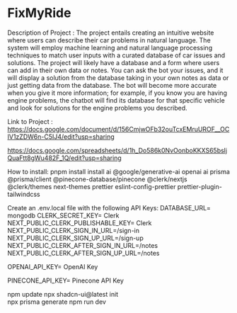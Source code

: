 # FixMyRide
Description of Project : 
The project entails creating an intuitive website where users can describe their car problems in natural language. The system will employ machine learning and natural language processing techniques to match user inputs with a curated database of car issues and solutions. The project will likely have a database and a form where users can add in their own data or notes. You can ask the bot your issues, and it will display a solution from the database taking in your own notes as data or just getting data from the database. The bot will become more accurate when you give it more information; for example, if you know you are having engine problems, the chatbot will find its database for that specific vehicle and look for solutions for the engine problems you described.

Link to Project : https://docs.google.com/document/d/156CmjwOFb32ouTcxEMruUROF__OCIV1zZDW6n-C5IJ4/edit?usp=sharing

https://docs.google.com/spreadsheets/d/1h_Do586k0NvOonboKKXS65bsljQuaFtt8gWu482F_1Q/edit?usp=sharing

How to install: pnpm install install ai @google/generative-ai openai ai prisma @prisma/client @pinecone-database/pinecone @clerk/nextjs @clerk/themes next-themes prettier eslint-config-prettier prettier-plugin-tailwindcss

Create an .env.local file with the following API Keys:
DATABASE_URL= mongodb
CLERK_SECRET_KEY= Clerk
NEXT_PUBLIC_CLERK_PUBLISHABLE_KEY= Clerk
NEXT_PUBLIC_CLERK_SIGN_IN_URL=/sign-in
NEXT_PUBLIC_CLERK_SIGN_UP_URL=/sign-up
NEXT_PUBLIC_CLERK_AFTER_SIGN_IN_URL=/notes
NEXT_PUBLIC_CLERK_AFTER_SIGN_UP_URL=/notes

OPENAI_API_KEY= OpenAI Key

PINECONE_API_KEY= Pinecone API Key

npm update
npx shadcn-ui@latest init  
npx prisma generate
npm run dev

